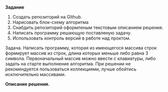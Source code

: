 **Задание**

1. Создать репозиторий на GIthub.
2. Нарисовать блок-схему алгоритма
3. Снабдить репозиторий оформленым текстовым описанием решения.
4. Написать программу решающую поставленую задачу.
5. Использовать контроль версий в рвботе над проктом. 

Задача.
 Написать программу, которая из имеющегося массива строк формирует массив из строк, длина которых меньше либо равна 3 символа. Первоначальный массив можно ввести с клавиатуры, либо задать на старте выполнение алгоритма. При решении не рекомендуется пользоваться коллекциями, лучше обойтись исключительно массивами.

**Описание решения.**



